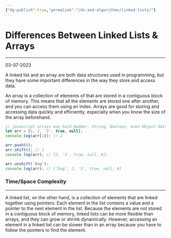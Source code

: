 ```yaml
---
{"dg-publish":true,"permalink":"/ds-and-algorithms/linked-lists/"}
---
```



# Differences Between Linked Lists & Arrays

---

03-07-2023


A linked list and an array are both data structures used in programming, but they have some important differences in the way they store and access data.

An array is a collection of elements of that are stored in a contiguous block of memory. This means that all the elements are stored one after another, and you can access them using an index. Arrays are good for storing and accessing data quickly and efficiently, especially when you know the size of the array beforehand.

```javascript
// javascript arrays may hold Number, String, Boolean, even Object data types
let arr = [1, 2, '3', true, null];
console.log(arr[1]); // 2

arr.push(6); 
arr.shift(); // 1
console.log(arr); // [2, '3', true, null, 6];

arr.unshift('Dog');
console.log(arr); // ['Dog', 2, '3', true, null, 6]
```

### Time/Space Complexity
---

A linked list, on the other hand, is a collection of elements that are linked together using pointers. Each element in the list contains a value and a pointer to the next element in the list. Because the elements are not stored in a contiguous block of memory, linked lists can be more flexible than arrays, and they can grow or shrink dynamically. However, accessing an element in a linked list can be slower than in an array because you have to follow the pointers to find the element.